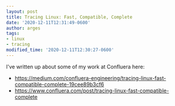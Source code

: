 ```yaml
---
layout: post
title: Tracing Linux: Fast, Compatible, Complete
date: '2020-12-11T12:31:49-0600'
author: arges
tags:
- linux
- tracing
modified_time: '2020-12-11T12:30:27-0600'
---
```


I've written up about some of my work at Confluera here:
- https://medium.com/confluera-engineering/tracing-linux-fast-compatible-complete-19cee89b3cf6
- https://www.confluera.com/post/tracing-linux-fast-compatible-complete
